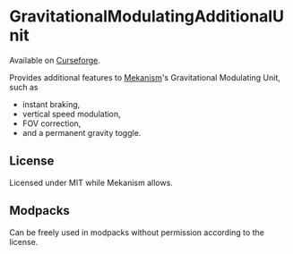# GravitationalModulatingAdditionalUnit

Available on [Curseforge](https://www.curseforge.com/minecraft/mc-mods/gravitational-modulating-additional-unit).

Provides additional features to [Mekanism](https://github.com/mekanism/Mekanism)'s Gravitational Modulating Unit, such as

- instant braking,
- vertical speed modulation,
- FOV correction,
- and a permanent gravity toggle.

## License

Licensed under MIT while Mekanism allows.

## Modpacks

Can be freely used in modpacks without permission according to the license.
